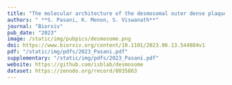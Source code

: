```yaml
---
title: "The molecular architecture of the desmosomal outer dense plaque by integrative structural modeling"
authors: " **S. Pasani, K. Menon, S. Viswanath**"
journal: "Biorxiv"
pub_date: "2023"
image: /static/img/pubpics/desmosome.png
doi: https://www.biorxiv.org/content/10.1101/2023.06.13.544884v1
pdf: "/static/img/pdfs/2023_Pasani.pdf" 
supplementary: "/static/img/pdfs/2023_Pasani.pdf" 
website: https://github.com/isblab/desmosome
dataset: https://zenodo.org/record/8035863
---
```

